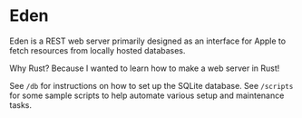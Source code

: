 # Eden

Eden is a REST web server primarily designed as an interface for Apple to fetch resources from locally hosted databases.

Why Rust? Because I wanted to learn how to make a web server in Rust!

See `/db` for instructions on how to set up the SQLite database. See `/scripts` for some sample scripts to help automate various setup and maintenance tasks.
